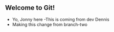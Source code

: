 ## Welcome to Git!

- Yo, Jonny here
-This is coming from dev Dennis
- Making this change from branch-two